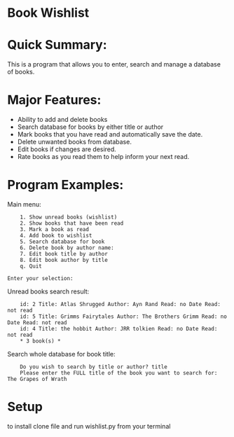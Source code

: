 # Book Wishlist

# Quick Summary:
This is a program that allows you to enter, search and manage a database of books.

# Major Features:

  - Ability to add and delete books
  - Search database for books by either title or author
  - Mark books that you have read and automatically save the date.
  - Delete unwanted books from database.
  - Edit books if changes are desired.
  - Rate books as you read them to help inform your next read.
  
# Program Examples:

Main menu: 

        1. Show unread books (wishlist)
        2. Show books that have been read
        3. Mark a book as read
        4. Add book to wishlist
        5. Search database for book
        6. Delete book by author name:
        7. Edit book title by author
        8. Edit book author by title
        q. Quit
    
    Enter your selection: 

Unread books search result:

        id: 2 Title: Atlas Shrugged Author: Ayn Rand Read: no Date Read: not read
        id: 5 Title: Grimms Fairytales Author: The Brothers Grimm Read: no Date Read: not read
        id: 4 Title: the hobbit Author: JRR tolkien Read: no Date Read: not read
        * 3 book(s) *
 
Search whole database for book title:
 
        Do you wish to search by title or author? title
        Please enter the FULL title of the book you want to search for: The Grapes of Wrath

# Setup

to install clone file and run wishlist.py from your terminal


